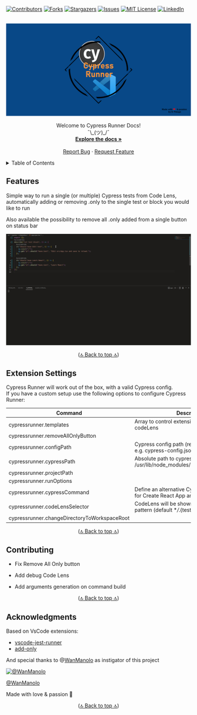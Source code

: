 <div id="top"></div>

[![Contributors][contributors-shield]][contributors-url]
[![Forks][forks-shield]][forks-url]
[![Stargazers][stars-shield]][stars-url]
[![Issues][issues-shield]][issues-url]
[![MIT License][license-shield]][license-url]
[![LinkedIn][linkedin-shield]][linkedin-url]

<br />
<div align="center">
    <img src="public/cypress_runner_big.png" alt="Logo">

  <p align="center">
    Welcome to Cypress Runner Docs!
    <br />
    ¯\_(ツ)_/¯
    <br />
    <a href="https://github.com/G-Fidalgo/cypress-runner"><strong>Explore the docs »</strong></a>
    <br />
    <br />
    <a href="https://github.com/G-Fidalgo/cypress-runner/issues">Report Bug</a>
    ·
    <a href="https://github.com/G-Fidalgo/cypress-runner/issues">Request Feature</a>
  </p>
</div>

<!-- TABLE OF CONTENTS -->
<details>
  <summary>Table of Contents</summary>
  <ol>
    <li><a href="#features">Features</a></li>
    <li><a href="#extension-settings">Extension Settings</a></li>
    <li><a href="#contributing">Contributing</a></li>
    <li><a href="#acknowledgments">Acknowledgments</a></li>
  </ol>
</details>

## Features

Simple way to run a single (or multiple) Cypress tests from Code Lens, automatically adding or removing .only to the single test or block you would like to run

Also available the possibility to remove all .only added from a single button on status bar

![Extension Example](./public/run_only.gif)

<p align="center">(<a href="#top">🔝 Back to top 🔝</a>)</p>

## Extension Settings

Cypress Runner will work out of the box, with a valid Cypress config.  
If you have a custom setup use the following options to configure Cypress Runner:

| Command                                      | Description                                                                                       |
| -------------------------------------------- | ------------------------------------------------------------------------------------------------- |
| cypressrunner.templates                      | Array to control extension behaviour over codeLens                                                |
| cypressrunner.removeAllOnlyButton            |                                                                                                   |
| cypressrunner.configPath                     | Cypress config path (relative to ${workFolder} e.g. cypress-config.json)                          |
| cypressrunner.cypressPath                    | Absolute path to cypress bin file (e.g. /usr/lib/node_modules/cypress/bin/cypress.js)             |
| cypressrunner.projectPath                    |                                                                                                   |
| cypressrunner.runOptions                     |                                                                                                   |
| cypressrunner.cypressCommand                 | Define an alternative Cypress command (e.g. for Create React App and similar abstractions)        |
| cypressrunner.codeLensSelector               | CodeLens will be shown on files matching this pattern (default \*_/_.{test,spec}.{js,jsx,ts,tsx}) |
| cypressrunner.changeDirectoryToWorkspaceRoot |                                                                                                   |

<p align="center">(<a href="#top">🔝 Back to top 🔝</a>)</p>

## Contributing

-   Fix Remove All Only button

-   Add debug Code Lens

-   Add arguments generation on command build

<p align="center">(<a href="#top">🔝 Back to top 🔝</a>)</p>

## Acknowledgments

Based on VsCode extensions:

-   [vscode-jest-runner](https://github.com/firsttris/vscode-jest-runner)
-   [add-only](https://github.com/ub1que/add-only)

And special thanks to @[WanManolo](https://github.com/WanManolo) as instigator of this project

<a href="https://github.com/WanManolo">
 <img src="https://avatars.githubusercontent.com/u/1674789?s=96&amp;v=4" width="100" height="100" alt="@WanManolo">
 <p>@WanManolo</p>
</a>

Made with love & passion 🚀

<p align="center">(<a href="#top">🔝 Back to top 🔝</a>)</p>

<!-- MARKDOWN LINKS & IMAGES -->
<!-- https://www.markdownguide.org/basic-syntax/#reference-style-links -->

[contributors-shield]: https://img.shields.io/github/contributors/G-Fidalgo/cypress-runner?style=for-the-badge
[contributors-url]: https://github.com/G-Fidalgo/cypress-runner/graphs/contributors
[forks-shield]: https://img.shields.io/github/forks/G-Fidalgo/cypress-runner?style=for-the-badge
[forks-url]: https://github.com/G-Fidalgo/cypress-runner/network/members
[stars-shield]: https://img.shields.io/github/stars/G-Fidalgo/cypress-runner?style=for-the-badge
[stars-url]: https://github.com/G-Fidalgo/cypress-runner/stargazers
[issues-shield]: https://img.shields.io/github/issues/G-Fidalgo/cypress-runner?style=for-the-badge
[issues-url]: https://github.com/G-Fidalgo/cypress-runner/issues
[license-shield]: https://img.shields.io/github/license/G-Fidalgo/cypress-runner?style=for-the-badge
[license-url]: https://github.com/G-Fidalgo/cypress-runner/blob/main/LICENSE
[linkedin-shield]: https://img.shields.io/badge/-LinkedIn-black.svg?style=for-the-badge&logo=linkedin&colorB=555
[linkedin-url]: https://www.linkedin.com/in/gonzalo-fidalgo-martinez-merello/
